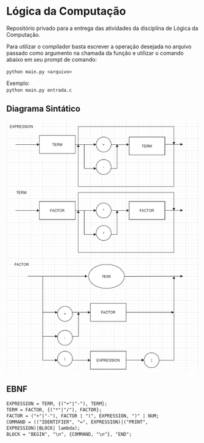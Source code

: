 # Lógica da Computação
Repositório privado para a entrega das atividades da disciplina de Lógica da Computação. 

Para utilizar o compilador basta escrever a operação desejada no arquivo passado como argumento na chamada da função e utilizar o comando abaixo em seu prompt de comando:<br>

`python main.py <arquivo>`

Exemplo:<br>
`python main.py entrada.c`


## Diagrama Sintático
<img src="Imagens/diagrama_term_expression.png">
<img src="Imagens/diagrama_factor.png">

## EBNF
```
EXPRESSION = TERM, {("+"|"-"), TERM};
TERM = FACTOR, {("*"|"/"), FACTOR};
FACTOR = ("+"|"-"), FACTOR | "(", EXPRESSION, ")" | NUM;
COMMAND = (("IDENTIFIER", "=", EXPRESSION)|("PRINT", EXPRESSION)|BLOCK| lambda);
BLOCK = "BEGIN", "\n", {COMMAND, "\n"}, "END";
```
